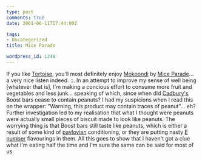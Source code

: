 ```yaml
---
type: post
comments: true
date: 2001-06-11T17:44:00Z

tags:
- Uncategorized
title: Mice Parade

wordpress_id: 1248
---
```


If you like [Tortoise](http://www.brainwashed.com/tortoise/), you'll most definitely enjoy [Mokoondi](http://www.amazon.co.uk/exec/obidos/ASIN/B00005AQC9/o/qid=992284263/sr=8-1/026-7043585-6923667) by [Mice Parade](http://www.fat-cat.co.uk/artists/miceparade.html)... a very nice listen indeed. ::. In an attempt to improve my sense of well being [whatever that is], I'm making a concious effort to consume more fruit and vegetables and less junk… speaking of which, since when did [Cadbury's](http://www.cadbury.co.uk) Boost bars cease to contain peanuts? I had my suspicions when I read this on the wrapper: "Warning, this product may contain traces of peanut"... eh? Further investigation led to my realisation that what I thought were peanuts were actually small pieces of biscuit made to look like peanuts. The worrying thing is that Boost bars still taste like peanuts, which is either a result of some kind of [pavlovian](http://www.pbs.org/wgbh/aso/databank/entries/bhpavl.html) conditioning, or they are putting nasty [E number](http://www.bryngollie.freeserve.co.uk/Enumbers.htm) flavourings in them. All this goes to show that I haven't got a clue what I'm eating half the time and I'm sure the same can be said for most of us. 
